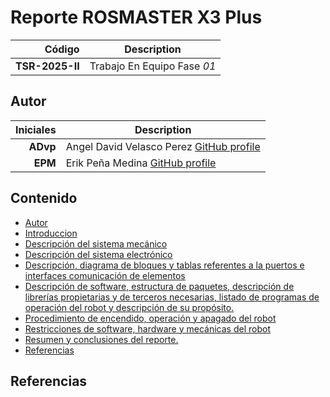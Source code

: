 # Reporte ROSMASTER X3 Plus

| Código | Description |
| ------:| ----------- | 
| **TSR-2025-II** | Trabajo En Equipo Fase *01* |

## Autor

| Iniciales  | Description |
| ----------:| ----------- |
| **ADvp** | Angel David Velasco Perez [GitHub profile](https://github.com/AngelVelascoJr) |
| **EPM**  | Erik Peña Medina [GitHub profile](https://github.com/ErikFiUNAM) |

## Contenido

- [Autor](#Autor)
- [Introduccion](./Files/Introduccion.md)
- [Descripción del sistema mecánico](./Files/Sistema_mecanico.md)
- [Descripción del sistema electrónico](./Files/Sistema_electronico.md)
- [Descripción, diagrama de bloques y tablas referentes a la puertos e interfaces comunicación de elementos](./Files/Sistema_comunicacion.md)
- [Descripción de software, estructura de paquetes, descripción de librerías propietarias y de terceros necesarias, listado de  programas de operación del robot  y descripción de su propósito.](./Files/Software_paquetes_y_librerias.md)
- [Procedimiento de encendido, operación y apagado del robot](./Files/Encendido_y_operacion.md)
- [Restricciones de software, hardware y mecánicas del robot](./Files/Restricciones.md)
- [Resumen y conclusiones del reporte.](./Files/Conclusion.md)
- [Referencias](#Referencias)

## Referencias

